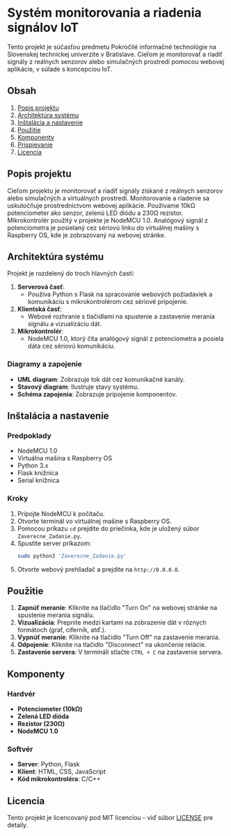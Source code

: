 # Systém monitorovania a riadenia signálov IoT

Tento projekt je súčasťou predmetu Pokročilé informačné technológie na Slovenskej technickej univerzite v Bratislave. Cieľom je monitorovať a riadiť signály z reálnych senzorov alebo simulačných prostredí pomocou webovej aplikácie, v súlade s koncepciou IoT.

## Obsah
1. [Popis projektu](#popis-projektu)
2. [Architektúra systému](#architektúra-systému)
3. [Inštalácia a nastavenie](#inštalácia-a-nastavenie)
4. [Použitie](#použitie)
5. [Komponenty](#komponenty)
6. [Prispievanie](#prispievanie)
7. [Licencia](#licencia)

## Popis projektu

Cieľom projektu je monitorovať a riadiť signály získané z reálnych senzorov alebo simulačných a virtuálnych prostredí. Monitorovanie a riadenie sa uskutočňuje prostredníctvom webovej aplikácie. Používame 10kΩ potenciometer ako senzor, zelenú LED diódu a 230Ω rezistor. Mikrokontrolér použitý v projekte je NodeMCU 1.0. Analógový signál z potenciometra je posielaný cez sériovú linku do virtuálnej mašiny s Raspberry OS, kde je zobrazovaný na webovej stránke.

## Architektúra systému

Projekt je rozdelený do troch hlavných častí:
1. **Serverová časť**: 
   - Používa Python s Flask na spracovanie webových požiadaviek a komunikáciu s mikrokontrolérom cez sériové pripojenie.
2. **Klientská časť**:
   - Webové rozhranie s tlačidlami na spustenie a zastavenie merania signálu a vizualizáciu dát.
3. **Mikrokontrolér**:
   - NodeMCU 1.0, ktorý číta analógový signál z potenciometra a posiela dáta cez sériovú komunikáciu.

### Diagramy a zapojenie

- **UML diagram**: Zobrazuje tok dát cez komunikačné kanály.
- **Stavový diagram**: Ilustruje stavy systému.
- **Schéma zapojenia**: Zobrazuje pripojenie komponentov.

## Inštalácia a nastavenie

### Predpoklady

- NodeMCU 1.0
- Virtuálna mašina s Raspberry OS
- Python 3.x
- Flask knižnica
- Serial knižnica

### Kroky

1. Pripojte NodeMCU k počítaču.
2. Otvorte terminál vo virtuálnej mašine s Raspberry OS.
3. Pomocou príkazu `cd` prejdite do priečinka, kde je uložený súbor `Zaverecne_Zadanie.py`.
4. Spustite server príkazom:
   ```bash
   sudo python3 'Zaverecne_Zadanie.py'
5. Otvorte webový prehliadač a prejdite na `http://0.0.0.0`.

## Použitie

1. **Zapnúť meranie**: Kliknite na tlačidlo "Turn On" na webovej stránke na spustenie merania signálu.
2. **Vizualizácia**: Prepnite medzi kartami na zobrazenie dát v rôznych formátoch (graf, ciferník, atď.).
3. **Vypnúť meranie**: Kliknite na tlačidlo "Turn Off" na zastavenie merania.
4. **Odpojenie**: Kliknite na tlačidlo "Disconnect" na ukončenie relácie.
5. **Zastavenie servera**: V termináli stlačte `CTRL + C` na zastavenie servera.

## Komponenty

### Hardvér
- **Potenciometer (10kΩ)**
- **Zelená LED dióda**
- **Rezistor (230Ω)**
- **NodeMCU 1.0**

### Softvér
- **Server**: Python, Flask
- **Klient**: HTML, CSS, JavaScript
- **Kód mikrokontroléra**: C/C++

## Licencia

Tento projekt je licencovaný pod MIT licenciou - viď súbor [LICENSE](LICENSE) pre detaily.
